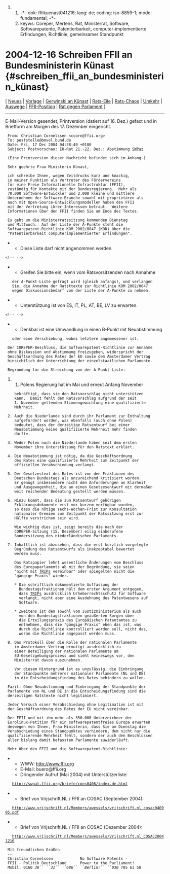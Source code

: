 1.  1.  -\*- dok: ffiikuenast041216; lang: de; coding: iso-8859-1; mode:
        fundamental; -\*-
    2.  keyws: Coreper, Mertens, Rat, Ministerrat, Software,
        Softwarepatente, Patentierbarkeit, computer-implementierte
        Erfindungen, Richtlinie, gemeinsamer Standpunkt

# 2004-12-16 Schreiben FFII an Bundesministerin Künast {#schreiben_ffii_an_bundesministerin_künast}

\[ [ Neues](SwpatcninoDe "wikilink") \| [
Vorlage](LtrFfiiKuenast0412De "wikilink") \| [ Gerwinski an
Künast](KuenastGerwinski041216De "wikilink") \| [
Rats-Eile](Cons041215De "wikilink") \| [
Rats-Chaos](Cons041217De "wikilink") \| [
Umkehr](ConsRevers04De "wikilink") \| [
Auswege](ConsStep0406De "wikilink") \|
[FFII-Position](http://swpat.ffii.org/analysis/needs/ "wikilink") \|
[Rat gegen
Parlament](http://swpat.ffii.org/papers/europarl0309/cons0401/tab/ "wikilink")
\]

------------------------------------------------------------------------

E-Mail-Version gesendet, Printversion (datiert auf 16. Dez.) gefaxt und
in Briefform am Morgen des 17. Dezember eingericht.

` From: Christian Cornelssen <ccorn@ffii.org>`\
` To: poststelle@bmvel.bund.de`\
` Date: Fri, 17 Dec 2004 04:38:40 +0100`\
` Subject: Postvorschau: EU-Rat 21.-22. Dez.: Abstimmung `[`SWPat`](SWPat "wikilink")

` (Eine Printversion dieser Nachricht befindet sich im Anhang.)`

` Sehr geehrte Frau Ministerin Künast,`

` ich schreibe Ihnen, wegen Zeitdrucks kurz und knackig,`\
` in meiner Funktion als Vertreter des Fördervereins`\
` für eine Freie Informationelle Infrastruktur (FFII),`\
` zuständig für Kontakte mit der Bundesregierung.  Mehr als`\
` 70.000 Software-Entwickler und 2.000 kleine und mittlere`\
` Unternehmen der Software-Branche sowohl mit proprietären als`\
` auch mit Open-Source-Entwicklungsmodellen haben den FFII`\
` mit der Vertretung ihrer Interessen betraut.  Weitere`\
` Informationen über den FFII finden Sie am Ende des Textes.`

` Es geht um die Ministerratssitzung kommenden Dienstag`\
` und Mittwoch.  Auf der Liste der A-Punkte steht die`\
` Softwarepatent-Richtlinie KOM 2002/0047 (KOD) über die`\
` "Patentierbarkeit computerimplementierter Erfindungen".`

-   -   Diese Liste darf nicht angenommen werden.

```{=html}
<!-- -->
```
-   -   Greifen Sie bitte ein, wenn vom Ratsvorsitzenden nach Annahme

`   der A-Punkt-Liste gefragt wird (gleich anfangs), und verlangen`\
`   Sie, die Annahme der Ratsttexte zur Richtlinie KOM 2002/0047`\
`   wegen Diskussionsbedarf von der Liste der A-Punkte zu nehmen.`

-   -   Unterstützung ist von ES, IT, PL, AT, BE, LV zu erwarten.

```{=html}
<!-- -->
```
-   -   Denkbar ist eine Umwandlung in einen B-Punkt mit Neuabstimmung

`   oder eine Verschiebung, wobei letztere angemessener ist.`

` Der COREPER-Beschluss, die Softwarepatent-Richtlinie zur Annahme`\
` ohne Diskussion und Abstimmung freizugeben, widerspricht der`\
` Geschäftsordnung des Rates der EU sowie dem Amsterdamer Vertrag`\
` hinsichtlich der Unterrichtung der einzelstaatlichen Parlamente.`

` Begründung für die Streichung von der A-Punkt-Liste:`

1.  1.  Polens Regierung hat im Mai und erneut Anfang November

`    bekräftigt, dass sie den Ratsvorschlag nicht unterstützen`\
`    kann.  Damit fehlt dem Ratsvorschlag aufgrund der seit`\
`    1. November geltenden Stimmengewichtung eine qualifizierte`\
`    Mehrheit.`

` 2. Auch die Niederlande sind durch ihr Parlament zur Enthaltung`\
`    aufgefordert worden, was ebenfalls (auch ohne Polen)`\
`    bedeutet, dass der derzeitige Ratsentwurf bei einer`\
`    Neuabstimmung keine qualifizierte Mehrheit mehr finden`\
`    dürfte.`

` 3. Weder Polen noch die Niederlande haben seit dem ersten`\
`    November ihre Unterstützung für den Ratstext erklärt.`

` 4. Die Neuabstimmung ist nötig, da die Geschäftsordnung`\
`    des Rates eine qualifizierte Mehrheit zum Zeitpunkt der`\
`    offiziellen Verabschiedung verlangt.`

` 5. Der Gesetzestext des Rates ist von den Fraktionen des`\
`    Deutschen Bundestags als unzureichend kritisiert worden.`\
`    Er genügt insbesondere nicht den Anforderungen an Klarheit`\
`    und Ausgewogenheit, die an einen Gesetzesentwurf mit dermaßen`\
`    weit reichender Bedeutung gestellt werden müssen.`

` 6. Hinzu kommt, dass die zum Ratsentwurf gehörigen`\
`    Erklärungsdokumente erst vor kurzem verfügbar wurden,`\
`    so dass die nötige sechs-Wochen-Frist zur Konsultation`\
`    nationaler Gremien zum Zeitpunkt der Ratssitzung erst zur`\
`    Hälfte verstrichen sein wird.`

`    Wie wichtig dies ist, zeigt bereits die nach der`\
`    COREPER-Sitzung (15. Dezember) eilig einberufene`\
`    Sondersitzung des niederländischen Parlaments.`

` 7. Inhaltlich ist abzusehen, dass die erst kürzlich vorgelegte`\
`    Begründung des Ratsentwurfs als inakzeptabel bewertet`\
`    werden muss.`

`    Das Ratspapier lehnt wesentliche Änderungen vom Beschluss`\
`    des Europaparlaments ab mit der Begründung, sie seien`\
`    "nicht mit `[`TRIPs`](TRIPs "wikilink")` vereinbar" oder spiegelten nicht die`\
`    "gängige Praxis" wieder.`

`    * Die schriftlich dokumentierte Auffassung der`\
`      Bundestagsfraktionen hält dem ersten Argument entgegen,`\
`      dass `[`TRIPs`](TRIPs "wikilink")` ausdrücklich Urheberrechtsschutz für Software`\
`      verlangt, nicht aber eine Ausdehnung des Patentwesens auf`\
`      Software.`

`    * Zweitens ist den sowohl vom Justizministerium als auch`\
`      von den Bundestagsfraktionen geäußerten Sorgen über`\
`      die Erteilungspraxis des Europäischen Patentamtes zu`\
`      entnehmen, dass die "gängige Praxis" eben das ist, was`\
`      durch die Richtlinie kontrolliert werden soll, nicht das,`\
`      woran die Richtlinie angepasst werden muss.`

` 8. Das Protokoll über die Rolle der nationalen Parlamente`\
`    im Amsterdamer Vertrag ermutigt ausdrücklich zu`\
`    einer Beteiligung der nationalen Parlamente am`\
`    EU-Gesetzgebungsprozess und sieht keineswegs vor, den`\
`    Ministerrat davon auszunehmen.`

`    Vor diesem Hintergrund ist es unzulässig, die Einbringung`\
`    der Standpunkte mehrerer nationaler Parlamente (NL und DE)`\
`    in die Entscheidungsfindung des Rates behindern zu wollen.`

` Fazit: Ohne Neuabstimmung und Einbringung der Standpunkte der`\
` Parlamente von NL und DE in die Entscheidungsfindung sind die`\
` derzeitigen Ratstexte nicht legitimiert.`

` Jeder Versuch einer Verabschiedung ohne Legitimation ist mit`\
` der Geschäftsordnung des Rates der EU nicht vereinbar.`

` Der FFII und mit ihm mehr als 350.000 Unterzeichner der`\
` Eurolinux-Petition für ein softwarepatentfreies Europa erwarten`\
` deswegen von Ihnen, Frau Ministerin, dass Sie am Dienstag die`\
` Verabschiedung eines Standpunktes verhindern, dem nicht nur die`\
` qualifizierende Mehrheit fehlt, sondern der auch den Beschlüssen`\
` aller bislang damit befassten Parlamente zuwiderläuft.`

` Mehr über den FFII und die Softwarepatent-Richtlinie:`

-   -   WWW: <http://www.ffii.org>
    -   E-Mail: buero\@ffii.org
    -   Dringender Aufruf (Mai 2004) mit Unterstützerliste:

`   `[`http://swpat.ffii.org/briefe/cons0406/index.de.html`](http://swpat.ffii.org/briefe/cons0406/index.de.html)

-   -   Brief von Vrijschrift.NL / FFII an COSAC (September 2004):

`   `[`http://www.vrijschrift.nl/Members/awessels/vrijschrift.nl_cosac040905.pdf`](http://www.vrijschrift.nl/Members/awessels/vrijschrift.nl_cosac040905.pdf)

-   -   Brief von Vrijschrift.NL / FFII an COSAC (Dezember 2004):

`   `[`http://www.vrijschrift.nl/Members/awessels/Vrijschrift.nl_COSAC20041216`](http://www.vrijschrift.nl/Members/awessels/Vrijschrift.nl_COSAC20041216)

` Mit freundlichen Grüßen`\
` -- `\
` Christian Cornelssen            No Software Patents -`\
` FFII - Politik Deutschland      Power to the Parliament!`\
` Mobil: 0160 `*`38`` ``31`` ``686`` ``Berlin:`` ``030`*` 705 63 58`
